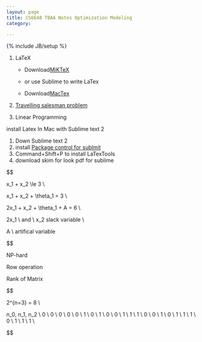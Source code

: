 ```yaml
---
layout: page
title: CS6648 TBAA Notes Optimization Modeling
category: 

---
```


{% include JB/setup %}

1. LaTeX
    - Download[MiKTeX](http://miktex.org/)
    - or use Sublime to write LaTex

    - Download[MacTex](https://tug.org/mactex/)
2. [Travelling salesman problem](https://en.wikipedia.org/wiki/Travelling_salesman_problem)

3. Linear Programming

install Latex In Mac with Sublime text 2

1. Down Sublime text 2
2. install [Package control for sublmit](https://packagecontrol.io/installation#st2)
3. Command+Shift+P to install LaTexTools
4. download skim for look pdf for sublime

$$

x_1 + x_2 \le 3 \\

x_1 + x_2 + \theta_1 = 3 \\

2x_1 + x_2 + \theta_1 + A =  6 \\

2x_1 \ and \ x_2 slack variable \\

A \ artifical variable

$$

NP-hard

Row operation

Rank of Matrix


$$

2^{n=3} = 8 \\

n_0, n_1, n_2 \\
0 \ 0 \ 0 \\
0 \ 0 \ 1 \\
0 \ 1 \ 0 \\
0 \ 1 \ 1 \\
1 \ 0 \ 0 \\
1 \ 0 \ 1 \\
1 \ 1 \ 0 \\
1 \ 1 \ 1 \\


$$
